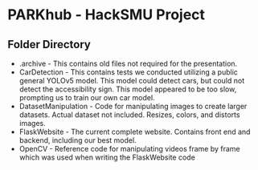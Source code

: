 # PARKhub - HackSMU Project

## Folder Directory
- .archive - This contains old files not required for the presentation. 
- CarDetection - This contains tests we conducted utilizing a public general YOLOv5 model. This model could detect cars, but could not detect the accessibility sign. This model appeared to be too slow, prompting us to train our own car model. 
- DatasetManipulation - Code for manipulating images to create larger datasets. Actual dataset not included. Resizes, colors, and distorts images.
- FlaskWebsite - The current complete website. Contains front end and backend, including our best model. 
- OpenCV - Reference code for manipulating videos frame by frame which was used when writing the FlaskWebsite code 